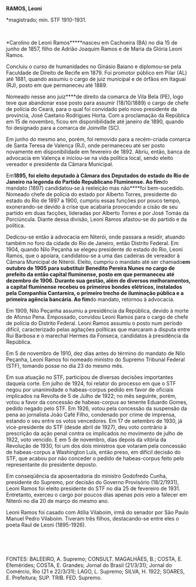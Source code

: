 **RAMOS, Leoni**

\*magistrado; min. STF 1910-1931.

 

*Carolino de Leoni Ramos*****nasceu em Cachoeira (BA) no dia 15 de junho
de 1857, filho de Adrião Joaquim Ramos e de Maria da Glória Leoni Ramos.

Concluiu o curso de humanidades no Ginásio Baiano e diplomou-se pela
Faculdade de Direito de Recife em 1879. Foi promotor público em Pilar
(AL) até 1881, quando assumiu o cargo de juiz municipal e de órfãos em
Itaguaí (RJ), posto em que permaneceu até 1889.

Nomeado nesse ano juiz****de direito da comarca de Vila Bela (PE), logo
teve que abandonar esse posto para assumir (18/10/1889) o cargo de chefe
de polícia do Ceará, para o qual foi convidado pelo novo presidente da
província, José Caetano Rodrigues Horta. Com a proclamação da República
em 15 de novembro, ficou em disponibilidade até janeiro de 1890, quando
foi designado para a comarca de Joinville (SC).

Em junho do mesmo ano, porém, foi removido para a recém-criada comarca
de Santa Teresa de Valença (RJ), onde permaneceu até ser posto novamente
em disponibilidade em fevereiro de 1892. Abriu, então, banca de
advocacia em Valença e iniciou-se na vida política local, sendo eleito
vereador e presidente da Câmara Municipal.

Em****1895, foi eleito deputado à Câmara dos Deputados do estado do Rio
de Janeiro na legenda do Partido Republicano Fluminense. Ao fim****do
mandato (1897) candidatou-se à reeleição mas não****foi bem-sucedido.
Nomeado chefe de polícia do estado por Alberto Torres, presidente do
estado do Rio de 1897 a 1900, cumpriu essas funções por pouco tempo,
exonerando-se devido à crise que acabaria provocando a cisão de seu
partido em duas facções, lideradas por Alberto Torres e por José Tomás
da Porciúncula. Diante dessa divisão, Leoni Ramos afastou-se do partido
e da política.

Dedicou-se então à advocacia em Niterói, onde passara a residir, atuando
também no foro da cidade do Rio de Janeiro, então Distrito Federal. Em
1904, quando Nilo Peçanha se elegeu presidente do estado do Rio, Leoni
Ramos, que o apoiara, candidatou-se a uma das cadeiras de vereador à
Câmara Municipal de Niterói. Eleito, cumpriu o mandato até ser
chamado****em outubro de 1905 para substituir Benedito Pereira Nunes no
cargo de prefeito da então capital fluminense, posto em que permaneceu
até dezembro de 1906. Durante sua gestão, além de diversos
melhoramentos, a capital fluminense recebeu os primeiros bondes
elétricos, instalados pela Companhia Cantareira, o primeiro trecho de
iluminação pública e a primeira agência bancária. Ao fim****do mandato,
retornou à advocacia.

Em 1909, Nilo Peçanha assumiu a presidência da República, devido à morte
de Afonso Pena. Empossado, convidou Leoni Ramos para o cargo de chefe de
polícia do Distrito Federal. Leoni Ramos assumiu o posto num período
difícil, caracterizado pelas agitações políticas que marcaram a disputa
entre Rui Barbosa e o marechal Hermes da Fonseca, candidatos à
presidência da República.

Em 5 de novembro de 1910, dez dias antes do término do mandato de Nilo
Peçanha, Leoni Ramos foi nomeado ministro do Supremo Tribunal Federal
(STF), tomando posse no dia 23 do mesmo mês.

Em sua atuação no STF, participou de diversas decisões importantes
daquela corte. Em julho de 1924, foi relator do processo em que o STF
negou por unanimidade o habeas-corpus pedido em favor de oficiais
implicados na Revolta de 5 de Julho de 1922; no mês seguinte, porém,
votou a favor da concessão de habeas-corpus ao tenente Eduardo Gomes,
pedido negado pelo STF. Em 1926, votou pela concessão da suspensão da
pena ao jornalista João Café Filho, condenado por crime de imprensa,
estando o seu entre os votos vencedores. Em 17 de setembro de 1930, já
vice-presidente do STF (desde abril de 1927), deu voto contrário à
prescrição da ação penal contra os implicados no movimento de julho de
1922, voto vencido. E em 5 de novembro, dias depois da vitória da
Revolução de 1930, foi um dos dois ministros que votaram pela concessão
de habeas-corpus a Washington Luís, então preso, em difícil decisão do
STF, que acabou por não conceder o pedido de habeas-corpus feito pelo
representante do presidente deposto.

Em conseqüência da aposentadoria do ministro Godofredo Cunha, presidente
do Supremo, por decisão do Governo Provisório (18/2/1931), Leoni Ramos
foi eleito presidente do STF no dia 25 de fevereiro de 1931. Entretanto,
exerceu o cargo por poucos dias apenas pois veio a falecer em Niterói no
dia 20 de março do mesmo ano.

Leoni Ramos foi casado com Atília Vilaboim, irmã do senador por São
Paulo Manuel Pedro Vilaboim. Tiveram três filhos, destacando-se entre
eles o poeta Raul de Leoni (1895-1926).

 

 

FONTES: BALEEIRO, A. Supremo; CONSULT. MAGALHÃES, B.; COSTA, E.
Efemérides; COSTA, E. Grandes; Jornal do Brasil (21/3/31); Jornal do
Comércio, Rio (21 e 22/3/31); LAGO, L. Supremo; SILVA, H. 1922; SOARES,
E. Prefeitura; SUP. TRIB. FED. Supremo.

 
